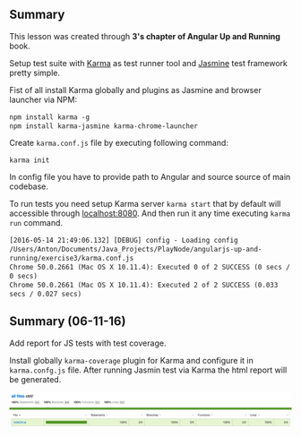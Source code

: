 ## Summary

This lesson was created through **3's chapter of Angular Up and Running** book.

Setup test suite with [Karma][1] as test runner tool and [Jasmine][2] test framework pretty simple.

Fist of all install Karma globally and plugins as Jasmine and browser launcher via NPM:

    npm install karma -g
    npm install karma-jasmine karma-chrome-launcher

Create `karma.conf.js` file by executing following command:

    karma init

In config file you have to provide path to Angular and source source of main codebase.

To run tests you need setup Karma server `karma start` that by default will accessible through [localhost:8080](localhost:8080).
And then run it any time executing `karma run` command.

    [2016-05-14 21:49:06.132] [DEBUG] config - Loading config /Users/Anton/Documents/Java_Projects/PlayNode/angularjs-up-and-running/exercise3/karma.conf.js
    Chrome 50.0.2661 (Mac OS X 10.11.4): Executed 0 of 2 SUCCESS (0 secs / 0 secs)
    Chrome 50.0.2661 (Mac OS X 10.11.4): Executed 2 of 2 SUCCESS (0.033 secs / 0.027 secs)
    
    
[1]: https://karma-runner.github.io/0.13/index.html
[2]: http://jasmine.github.io/2.4/introduction.html

## Summary (06-11-16)

Add report for JS tests with test coverage.

Install globally `karma-coverage` plugin for Karma and configure it in `karma.confg.js` file.
After running Jasmin test via Karma the html report will be generated.

![](test_coverate.png)